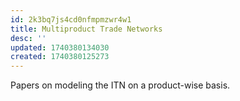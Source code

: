 ```yaml
---
id: 2k3bq7js4cd0nfmpmzwr4w1
title: Multiproduct Trade Networks
desc: ''
updated: 1740380134030
created: 1740380125273
---
```

Papers on modeling the ITN on a product-wise basis.